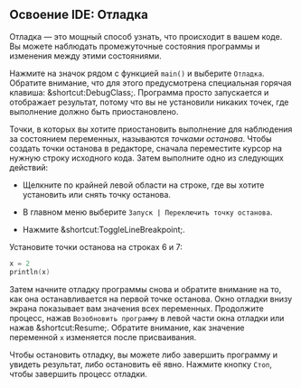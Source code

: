 ## Освоение IDE: Отладка

Отладка — это мощный способ узнать, что происходит в вашем коде. Вы можете наблюдать промежуточные состояния программы и изменения между этими состояниями.

Нажмите на значок рядом с функцией `main()` и выберите <span class="control">`Отладка`</span>. Обратите внимание, что для этого предусмотрена специальная горячая клавиша: <span class="shortcut">&shortcut:DebugClass;</span>. Программа просто запускается и отображает результат, потому что вы не установили никаких точек, где выполнение должно быть приостановлено.

Точки, в которых вы хотите приостановить выполнение для наблюдения за состоянием переменных, называются *точками останова*. Чтобы создать точки останова в редакторе, сначала переместите курсор на нужную строку исходного кода. Затем выполните одно из следующих действий:

- Щелкните по крайней левой области на строке, где вы хотите установить или снять точку останова.

- В главном меню выберите <span class="control">`Запуск | Переключить точку останова`</span>.

- Нажмите <span class="shortcut">&shortcut:ToggleLineBreakpoint;</span>.

Установите точки останова на строках 6 и 7:

```kotlin
x = 2
println(x)
```

Затем начните отладку программы снова и обратите внимание на то, как она останавливается на первой точке останова. Окно отладки внизу экрана показывает вам значения всех переменных. Продолжите процесс, нажав <span class="control">`Возобновить программу`</span> в левой части окна отладки или нажав <span class="shortcut">&shortcut:Resume;</span>. Обратите внимание, как значение переменной `x` изменяется после присваивания.

Чтобы остановить отладку, вы можете либо завершить программу и увидеть результат, либо остановить её явно. Нажмите кнопку <span class="control">`Стоп`</span>, чтобы завершить процесс отладки.